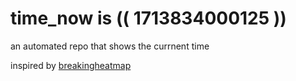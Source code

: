 # time_now is (( 1713834000125 ))

an automated repo that shows the currnent time

inspired by [breakingheatmap](https://github.com/breakingheatmap/breakingheatmap)